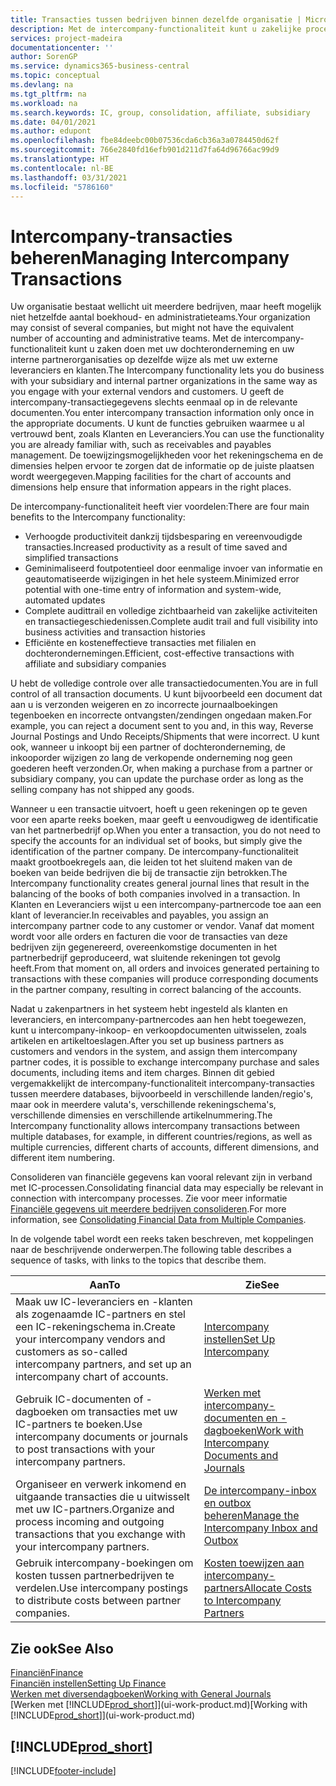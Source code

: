 ```yaml
---
title: Transacties tussen bedrijven binnen dezelfde organisatie | Microsoft Docs
description: Met de intercompany-functionaliteit kunt u zakelijke processen en transacties tussen bedrijven binnen dezelfde organisatie vereenvoudigen.
services: project-madeira
documentationcenter: ''
author: SorenGP
ms.service: dynamics365-business-central
ms.topic: conceptual
ms.devlang: na
ms.tgt_pltfrm: na
ms.workload: na
ms.search.keywords: IC, group, consolidation, affiliate, subsidiary
ms.date: 04/01/2021
ms.author: edupont
ms.openlocfilehash: fbe84deebc00b07536cda6cb36a3a0784450d62f
ms.sourcegitcommit: 766e2840fd16efb901d211d7fa64d96766ac99d9
ms.translationtype: HT
ms.contentlocale: nl-BE
ms.lasthandoff: 03/31/2021
ms.locfileid: "5786160"
---
```

# <a name="managing-intercompany-transactions"></a><span data-ttu-id="794d1-103">Intercompany-transacties beheren</span><span class="sxs-lookup"><span data-stu-id="794d1-103">Managing Intercompany Transactions</span></span>
<span data-ttu-id="794d1-104">Uw organisatie bestaat wellicht uit meerdere bedrijven, maar heeft mogelijk niet hetzelfde aantal boekhoud- en administratieteams.</span><span class="sxs-lookup"><span data-stu-id="794d1-104">Your organization may consist of several companies, but might not have the equivalent number of accounting and administrative teams.</span></span> <span data-ttu-id="794d1-105">Met de intercompany-functionaliteit kunt u zaken doen met uw dochteronderneming en uw interne partnerorganisaties op dezelfde wijze als met uw externe leveranciers en klanten.</span><span class="sxs-lookup"><span data-stu-id="794d1-105">The Intercompany functionality lets you do business with your subsidiary and internal partner organizations in the same way as you engage with your external vendors and customers.</span></span> <span data-ttu-id="794d1-106">U geeft de intercompany-transactiegegevens slechts eenmaal op in de relevante documenten.</span><span class="sxs-lookup"><span data-stu-id="794d1-106">You enter intercompany transaction information only once in the appropriate documents.</span></span> <span data-ttu-id="794d1-107">U kunt de functies gebruiken waarmee u al vertrouwd bent, zoals Klanten en Leveranciers.</span><span class="sxs-lookup"><span data-stu-id="794d1-107">You can use the functionality you are already familiar with, such as receivables and payables management.</span></span> <span data-ttu-id="794d1-108">De toewijzingsmogelijkheden voor het rekeningschema en de dimensies helpen ervoor te zorgen dat de informatie op de juiste plaatsen wordt weergegeven.</span><span class="sxs-lookup"><span data-stu-id="794d1-108">Mapping facilities for the chart of accounts and dimensions help ensure that information appears in the right places.</span></span>  

<span data-ttu-id="794d1-109">De intercompany-functionaliteit heeft vier voordelen:</span><span class="sxs-lookup"><span data-stu-id="794d1-109">There are four main benefits to the Intercompany functionality:</span></span>  

- <span data-ttu-id="794d1-110">Verhoogde productiviteit dankzij tijdsbesparing en vereenvoudigde transacties.</span><span class="sxs-lookup"><span data-stu-id="794d1-110">Increased productivity as a result of time saved and simplified transactions</span></span>  
- <span data-ttu-id="794d1-111">Geminimaliseerd foutpotentieel door eenmalige invoer van informatie en geautomatiseerde wijzigingen in het hele systeem.</span><span class="sxs-lookup"><span data-stu-id="794d1-111">Minimized error potential with one-time entry of information and system-wide, automated updates</span></span>  
- <span data-ttu-id="794d1-112">Complete audittrail en volledige zichtbaarheid van zakelijke activiteiten en transactiegeschiedenissen.</span><span class="sxs-lookup"><span data-stu-id="794d1-112">Complete audit trail and full visibility into business activities and transaction histories</span></span>  
- <span data-ttu-id="794d1-113">Efficiënte en kosteneffectieve transacties met filialen en dochterondernemingen.</span><span class="sxs-lookup"><span data-stu-id="794d1-113">Efficient, cost-effective transactions with affiliate and subsidiary companies</span></span>  

<span data-ttu-id="794d1-114">U hebt de volledige controle over alle transactiedocumenten.</span><span class="sxs-lookup"><span data-stu-id="794d1-114">You are in full control of all transaction documents.</span></span> <span data-ttu-id="794d1-115">U kunt bijvoorbeeld een document dat aan u is verzonden weigeren en zo incorrecte journaalboekingen tegenboeken en incorrecte ontvangsten/zendingen ongedaan maken.</span><span class="sxs-lookup"><span data-stu-id="794d1-115">For example, you can reject a document sent to you and, in this way, Reverse Journal Postings and Undo Receipts/Shipments that were incorrect.</span></span> <span data-ttu-id="794d1-116">U kunt ook, wanneer u inkoopt bij een partner of dochteronderneming, de inkooporder wijzigen zo lang de verkopende onderneming nog geen goederen heeft verzonden.</span><span class="sxs-lookup"><span data-stu-id="794d1-116">Or, when making a purchase from a partner or subsidiary company, you can update the purchase order as long as the selling company has not shipped any goods.</span></span>  

<span data-ttu-id="794d1-117">Wanneer u een transactie uitvoert, hoeft u geen rekeningen op te geven voor een aparte reeks boeken, maar geeft u eenvoudigweg de identificatie van het partnerbedrijf op.</span><span class="sxs-lookup"><span data-stu-id="794d1-117">When you enter a transaction, you do not need to specify the accounts for an individual set of books, but simply give the identification of the partner company.</span></span> <span data-ttu-id="794d1-118">De intercompany-functionaliteit maakt grootboekregels aan, die leiden tot het sluitend maken van de boeken van beide bedrijven die bij de transactie zijn betrokken.</span><span class="sxs-lookup"><span data-stu-id="794d1-118">The Intercompany functionality creates general journal lines that result in the balancing of the books of both companies involved in a transaction.</span></span> <span data-ttu-id="794d1-119">In Klanten en Leveranciers wijst u een intercompany-partnercode toe aan een klant of leverancier.</span><span class="sxs-lookup"><span data-stu-id="794d1-119">In receivables and payables, you assign an intercompany partner code to any customer or vendor.</span></span> <span data-ttu-id="794d1-120">Vanaf dat moment wordt voor alle orders en facturen die voor de transacties van deze bedrijven zijn gegenereerd, overeenkomstige documenten in het partnerbedrijf geproduceerd, wat sluitende rekeningen tot gevolg heeft.</span><span class="sxs-lookup"><span data-stu-id="794d1-120">From that moment on, all orders and invoices generated pertaining to transactions with these companies will produce corresponding documents in the partner company, resulting in correct balancing of the accounts.</span></span>  

 <span data-ttu-id="794d1-121">Nadat u zakenpartners in het systeem hebt ingesteld als klanten en leveranciers, en intercompany-partnercodes aan hen hebt toegewezen, kunt u intercompany-inkoop- en verkoopdocumenten uitwisselen, zoals artikelen en artikeltoeslagen.</span><span class="sxs-lookup"><span data-stu-id="794d1-121">After you set up business partners as customers and vendors in the system, and assign them intercompany partner codes, it is possible to exchange intercompany purchase and sales documents, including items and item charges.</span></span> <span data-ttu-id="794d1-122">Binnen dit gebied vergemakkelijkt de intercompany-functionaliteit intercompany-transacties tussen meerdere databases, bijvoorbeeld in verschillende landen/regio's, maar ook in meerdere valuta's, verschillende rekeningschema's, verschillende dimensies en verschillende artikelnummering.</span><span class="sxs-lookup"><span data-stu-id="794d1-122">The Intercompany functionality allows intercompany transactions between multiple databases, for example, in different countries/regions, as well as multiple currencies, different charts of accounts, different dimensions, and different item numbering.</span></span>  

<span data-ttu-id="794d1-123">Consolideren van financiële gegevens kan vooral relevant zijn in verband met IC-processen.</span><span class="sxs-lookup"><span data-stu-id="794d1-123">Consolidating financial data may especially be relevant in connection with intercompany processes.</span></span> <span data-ttu-id="794d1-124">Zie voor meer informatie [Financiële gegevens uit meerdere bedrijven consolideren](finance-consolidated-company-reporting.md).</span><span class="sxs-lookup"><span data-stu-id="794d1-124">For more information, see [Consolidating Financial Data from Multiple Companies](finance-consolidated-company-reporting.md).</span></span>

<span data-ttu-id="794d1-125">In de volgende tabel wordt een reeks taken beschreven, met koppelingen naar de beschrijvende onderwerpen.</span><span class="sxs-lookup"><span data-stu-id="794d1-125">The following table describes a sequence of tasks, with links to the topics that describe them.</span></span>

|<span data-ttu-id="794d1-126">Aan</span><span class="sxs-lookup"><span data-stu-id="794d1-126">To</span></span> |<span data-ttu-id="794d1-127">Zie</span><span class="sxs-lookup"><span data-stu-id="794d1-127">See</span></span>|
|---|---|
|<span data-ttu-id="794d1-128">Maak uw IC-leveranciers en -klanten als zogenaamde IC-partners en stel een IC-rekeningschema in.</span><span class="sxs-lookup"><span data-stu-id="794d1-128">Create your intercompany vendors and customers as so-called intercompany partners, and set up an intercompany chart of accounts.</span></span>|[<span data-ttu-id="794d1-129">Intercompany instellen</span><span class="sxs-lookup"><span data-stu-id="794d1-129">Set Up Intercompany</span></span>](intercompany-how-setup.md)|
|<span data-ttu-id="794d1-130">Gebruik IC-documenten of -dagboeken om transacties met uw IC-partners te boeken.</span><span class="sxs-lookup"><span data-stu-id="794d1-130">Use intercompany documents or journals to post transactions with your intercompany partners.</span></span>|[<span data-ttu-id="794d1-131">Werken met intercompany-documenten en -dagboeken</span><span class="sxs-lookup"><span data-stu-id="794d1-131">Work with Intercompany Documents and Journals</span></span>](intercompany-how-work-documents-journals.md)|
|<span data-ttu-id="794d1-132">Organiseer en verwerk inkomend en uitgaande transacties die u uitwisselt met uw IC-partners.</span><span class="sxs-lookup"><span data-stu-id="794d1-132">Organize and process incoming and outgoing transactions that you exchange with your intercompany partners.</span></span>|[<span data-ttu-id="794d1-133">De intercompany-inbox en outbox beheren</span><span class="sxs-lookup"><span data-stu-id="794d1-133">Manage the Intercompany Inbox and Outbox</span></span>](intercompany-how-manage-intercompany-inbox.md)|
|<span data-ttu-id="794d1-134">Gebruik intercompany-boekingen om kosten tussen partnerbedrijven te verdelen.</span><span class="sxs-lookup"><span data-stu-id="794d1-134">Use intercompany postings to distribute costs between partner companies.</span></span>|[<span data-ttu-id="794d1-135">Kosten toewijzen aan intercompany-partners</span><span class="sxs-lookup"><span data-stu-id="794d1-135">Allocate Costs to Intercompany Partners</span></span>](intercompany-allocate-costs.md)|

## <a name="see-also"></a><span data-ttu-id="794d1-136">Zie ook</span><span class="sxs-lookup"><span data-stu-id="794d1-136">See Also</span></span>
[<span data-ttu-id="794d1-137">Financiën</span><span class="sxs-lookup"><span data-stu-id="794d1-137">Finance</span></span>](finance.md)  
[<span data-ttu-id="794d1-138">Financiën instellen</span><span class="sxs-lookup"><span data-stu-id="794d1-138">Setting Up Finance</span></span>](finance-setup-finance.md)  
[<span data-ttu-id="794d1-139">Werken met diversendagboeken</span><span class="sxs-lookup"><span data-stu-id="794d1-139">Working with General Journals</span></span>](ui-work-general-journals.md)  
<span data-ttu-id="794d1-140">[Werken met [!INCLUDE[prod_short](includes/prod_short.md)]](ui-work-product.md)</span><span class="sxs-lookup"><span data-stu-id="794d1-140">[Working with [!INCLUDE[prod_short](includes/prod_short.md)]](ui-work-product.md)</span></span>

## [!INCLUDE[prod_short](includes/free_trial_md.md)]  


[!INCLUDE[footer-include](includes/footer-banner.md)]